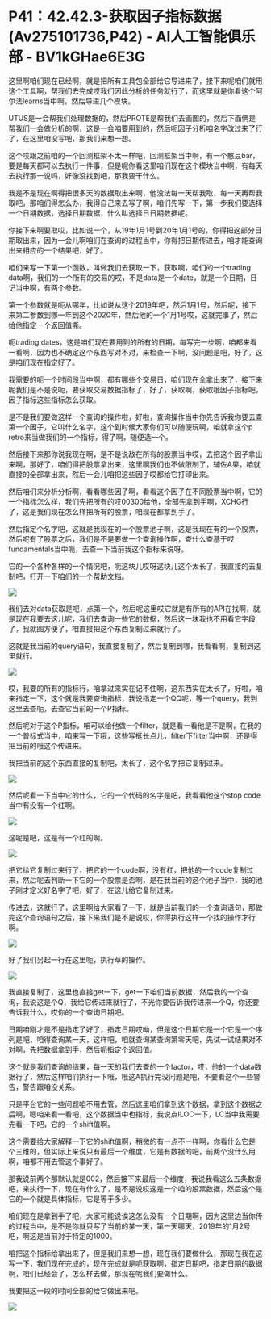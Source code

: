 # P41：42.42.3-获取因子指标数据(Av275101736,P42) - AI人工智能俱乐部 - BV1kGHae6E3G

这里啊咱们现在已经啊，就是把所有工具包全部给它导进来了，接下来呢咱们就用这个工具啊，帮我们去完成哎我们因此分析的任务就行了，而这里就是你看这个阿尔法learns当中啊，然后导进几个模块。

UTUS是一会帮我们处理数据的，然后PROTE是帮我们去画图的，然后下面俩是帮我们一会做分析的啊，这是一会咱要用到的，然后呃因子分析咱名字改过来了行了，在这里咱没写吧，那我们来想一想。

这个哎跟之前咱的一个回测框架不太一样吧，回测框架当中啊，有一个憨豆bar，要是每天都可以去执行一件事，但是呢你看这里咱们现在这个模块当中啊，有每天去执行那一说吗，好像没找到吧，那我要干什么。

我是不是现在啊得把很多天的数据取出来啊，他没法每一天帮我取，每一天再帮我取吧，那咱们得怎么办，我得自己来去写了啊，咱们先写一下，第一步我们要选择一个日期数据，选择日期数据，什么叫选择日日期数据呢。

你接下来啊要取哎，比如说一个，从19年1月1号到20年1月1号的，你得把这部分日期取出来，因为一会儿啊咱们在查询的过程当中，你得把日期传进去，咱才能查询出来相应的一个结果吧，好了。

咱们来写一下第一个函数，叫做我们去获取一下，获取啊，咱们的一个trading data啊，我们的一个所有的交易的哎，不是data是一个date，就是一个日期，日记当中啊，有两个参数。

第一个参数就是呃从哪年，比如说从这个2019年吧，然后1月1号，然后呢，接下来第二参数到哪一年到这个2020年，然后他的一个1月1号哎，这就完事了，然后给他指定一个返回值嘶。

呃trading dates，这是咱们现在要用到的所有的日期，每写完一步啊，咱都来看一看啊，因为也不确定这个东西写对不对，来检查一下啊，没问题是吧，好了，这是咱们现在指定好了。

我需要的呃一个时间段当中啊，都有哪些个交易日，咱们现在全拿出来了，接下来呢我们是不是说呃，要获取交易数据指标了，好了，获取啊，获取哦因子指标吧，因子指标这些指标怎么获取。

是不是我们要做这样一个查询的操作啦，好啦，查询操作当中你先告诉我你要去查第一个因子，它叫什么名字，这个到时候大家你们可以随便玩啊，咱就拿这个p retro来当做我们的一个指标，得了啊，随便选一个。

然后接下来那你说我现在啊，是不是说敌在所有的股票当中哎，去把这个因子拿出来啊，那好了，咱们得把股票拿出来，这里啊我们也不做限制了，辅佐A果，咱就直接的全部拿出来，然后一会儿咱把这些因子哎都给它打印出来。

然后咱们来分析分析啊，看看哪些因子啊，看看这个因子在不同股票当中啊，它的一个指标怎么样，我们先把所有的哎00300给他，全部先拿到手啊，XCHG行了，这是我们现在怎么样把所有的股票，咱现在都拿到手了。

然后指定个名字吧，这就是我现在的一个股票池子啊，这是我现在有的一个股票，然后呢有了股票之后，我们是不是要做一个查询操作啊，查什么查基于哎fundamentals当中呃，去查一下当前我这个指标来说呀。

它的一个各种各样的一个情况吧，呃这块儿哎呀这块儿这个太长了，我直接的去复制吧，打开一下咱们的一个帮助文档。



![](img/462e0239cd0e28035d1776a01112078b_1.png)

我们去对data获取是吧，点第一个，然后呢这里哎它就是有所有的API在找啊，就是现在我要去这儿呢，我们去查询一些它的数据，然后这一块我也不用看它字段了，我就图方便了，咱直接把这个东西复制过来就行了。

这就是我当前的query语句，我直接复制了，然后复制到哪，我看看啊，复制到这里就行。

![](img/462e0239cd0e28035d1776a01112078b_3.png)

哎，我要的所有的指标行，咱拿过来实在记不住啊，这东西实在太长了，好啦，咱来指定一下，这个就是我要查询指标，我说指定一个QQ呢，等一个query，我到这里去查呃，去查它当前的一个P指标。

然后呢对于这个P指标，咱可以给他做一个filter，就是看一看他是不是啊，在我的一个普标式当中，咱来写一下哦，这些写挺长点儿，filter下filter当中啊，还是得把当前的哦这个传进来。

我把当前的这个东西直接的复制吧，太长了，这个名字把它复制过来。

![](img/462e0239cd0e28035d1776a01112078b_5.png)

然后呢看一下当中它的什么，它的一个代码的名字是吧，我看看他这个stop code当中有没有一个杠啊。

![](img/462e0239cd0e28035d1776a01112078b_7.png)

这呢是吧，这是有一个杠的啊。

![](img/462e0239cd0e28035d1776a01112078b_9.png)

把它给它复制过来行了，把它的一个code啊，没有杠，把他的一个code复制过来，然后呢去判断一下它的一个股票是否啊，是在我当前的这个池子当中，我的池子刚才定义好名字了吧，好了，在这儿给它复制过来。

传进去，这就行了，这里啊给大家看了一下，就是当前我们的一个查询语句，那做完这个查询语句之后，接下来我们是不是说哎，你得执行这样一个找的操作才行啊。



![](img/462e0239cd0e28035d1776a01112078b_11.png)

好了我们另起一行在这里呃，执行草的操作。

![](img/462e0239cd0e28035d1776a01112078b_13.png)

我直接复制了，这里也直接get一下，get一下咱们当前数据，然后我的一个查询，我说这是个Q，我给它传进来就行了，不光你要告诉我传进来一个Q，你还要告诉我什么，哎你的一个查询日期吧。

日期咱刚才是不是指定了好了，指定日期哎呦，但是这个日期它是一个它是一个序列是吧，咱得查询某一天，这样吧，咱就查询某查询第零天吧，先试一试结果对不对啊，先把数据拿到手，然后呃指定个返回值。

这个就是我们查询的结果，每一天的我们去查的一个factor，哎，他的一个data数据行了，然后这样咱们执行一下哦，哦这A执行完没问题是吧，不要看这个一些警告，警告跟咱没关系。

只是平台它的一些问题咱不用去管，然后这里咱们拿到这个数据，拿到这个数据之后啊，嗯咱来看一看吧，这个数据当中也指标，我说点ILOC一下，LC当中我需要先看一下吧，它的一个shift值啊。

这个需要给大家解释一下它的shift值啊，稍微的有一点不一样啊，你看什么它是个三维的，但实际上来说只有最后一个维度，它是有数据的吧，前两个没什么用啊，咱都不用去管这个事好了。

那我说前两个那默认就是002，然后接下来最后一个维度，我说我看这么五条数据吧，来执行一下，现在有什么了，是不是说哎这是一个咱的股票数据，然后这个是它的一个就是具体指标，它是等于多少。

咱们现在是拿到手了吧，大家可能说诶这怎么没有一个日期啊，因为这里边当你传的过程当中，是不是你就只写了当前的某一天，第一天哪天，2019年的1月2号吧，啊这是当前对于特定的1000。

咱把这个指标给拿出来了，但是我们来想一想，现在我们要做什么，那现在我在这写一下，我们现在完成的，现在完成就是呃获取啊，指定日期吧，指定日期的数据啊，咱们已经会了，怎么样去做，那现在呢我们要做什么。

我要把这一段的时间全部的给它做出来吧。

![](img/462e0239cd0e28035d1776a01112078b_15.png)